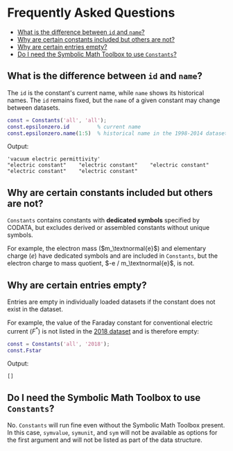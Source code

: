 # Frequently Asked Questions


* [What is the difference between `id` and `name`?](#what-is-the-difference-between-id-and-name)
* [Why are certain constants included but others are not?](#why-are-certain-constants-included-but-others-are-not)
* [Why are certain entries empty?](#why-are-certain-entries-empty)
* [Do I need the Symbolic Math Toolbox to use `Constants`?](#do-i-need-the-symbolic-math-toolbox-to-use-constants)


## What is the difference between `id` and `name`?


The `id` is the constant's current name, while `name` shows its historical names. The `id` remains fixed, but the `name` of a given constant may change between datasets.

```matlab
const = Constants('all', 'all');
const.epsilonzero.id         % current name
const.epsilonzero.name(1:5)  % historical name in the 1998-2014 datasets
```
Output:

```console
'vacuum electric permittivity'
"electric constant"    "electric constant"    "electric constant"    "electric constant"    "electric constant"
```


## Why are certain constants included but others are not?


`Constants` contains constants with **dedicated symbols** specified by CODATA, but excludes derived or assembled constants without unique symbols.

For example, the electron mass ($m_\textnormal{e}$) and elementary charge ($e$) have dedicated symbols and are included in `Constants`, but the electron charge to mass quotient, $-e / m_\textnormal{e}$, is not.


## Why are certain entries empty?


Entries are empty in individually loaded datasets if the constant does not exist in the dataset.

For example, the value of the Faraday constant for conventional electric current ($F^*$) is not listed in the [2018 dataset](https://physics.nist.gov/cuu/Constants/Table/allascii.txt) and is therefore empty:

```matlab
const = Constants('all', '2018');
const.Fstar
```

Output:

```console
[]
```


## Do I need the Symbolic Math Toolbox to use `Constants`?


No. `Constants` will run fine even without the Symbolic Math Toolbox present. In this case, `symvalue`, `symunit`, and `sym` will not be available as options for the first argument and will not be listed as part of the data structure.